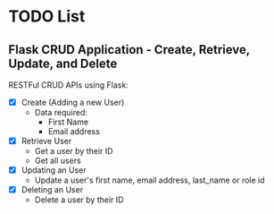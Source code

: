 # TODO List

## Flask CRUD Application - Create, Retrieve, Update, and Delete

RESTFul CRUD APIs using Flask:

- [X] Create (Adding a new User)
    * Data required:
        * First Name
        * Email address
- [X] Retrieve User
    * Get a user by their ID
    * Get all users
- [X] Updating an User
    * Update a user's first name, email address, last_name or role id
- [X] Deleting an User
    * Delete a user by their ID